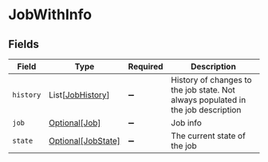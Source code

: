 # JobWithInfo


## Fields

| Field                                                                            | Type                                                                             | Required                                                                         | Description                                                                      |
| -------------------------------------------------------------------------------- | -------------------------------------------------------------------------------- | -------------------------------------------------------------------------------- | -------------------------------------------------------------------------------- |
| `history`                                                                        | List[[JobHistory](../../models/shared/jobhistory.md)]                            | :heavy_minus_sign:                                                               | History of changes to the job state. Not always populated in the job description |
| `job`                                                                            | [Optional[Job]](../../models/shared/job.md)                                      | :heavy_minus_sign:                                                               | Job info                                                                         |
| `state`                                                                          | [Optional[JobState]](../../models/shared/jobstate.md)                            | :heavy_minus_sign:                                                               | The current state of the job                                                     |
